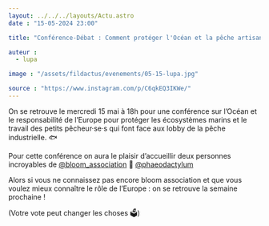 ```yaml
---
layout: ../../../layouts/Actu.astro
date : "15-05-2024 23:00"

title: "Conférence-Débat : Comment protéger l'Océan et la pêche artisanale ?"

auteur :
  - lupa

image : "/assets/fildactus/evenements/05-15-lupa.jpg"

source : "https://www.instagram.com/p/C6qkEQ3IKWe/"
---
```


On se retrouve le mercredi 15 mai à 18h pour une conférence sur l’Océan et le responsabilité de l’Europe pour protéger les écosystèmes marins et le travail des petits pêcheur·se·s qui font face aux lobby de la pêche industrielle. 🐟

Pour cette conférence on aura le plaisir d’accueillir deux personnes incroyables de [@bloom_association](https://www.instagram.com/bloom_association/) 🌊 [@phaeodactylum](https://www.instagram.com/phaeodactylum/)

Alors si vous ne connaissez pas encore bloom association et que vous voulez mieux connaître le rôle de l’Europe : on se retrouve la semaine prochaine !

(Votre vote peut changer les choses 🗳️)